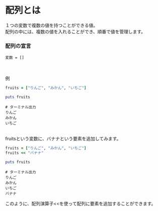 # 配列とは
１つの変数で複数の値を持つことができる値。<br>
配列の中には、複数の値を入れることができ、順番で値を管理します。

### 配列の宣言
```
変数 = []
```
<br>
<br>
例<br>

```ruby
fruits = ["りんご", "みかん", "いちご"]

puts fruits
```
```
# ターミナル出力
りんご
みかん
いちご
```

<br>
fruitsという変数に、バナナという要素を追加してみます。

```ruby
fruits = ["りんご", "みかん", "いちご"]
fruits << "バナナ"

puts fruits
```

```
# ターミナル出力
りんご
みかん
いちご
バナナ
```
このように、配列演算子<<を使って配列に要素を追加することができます。

